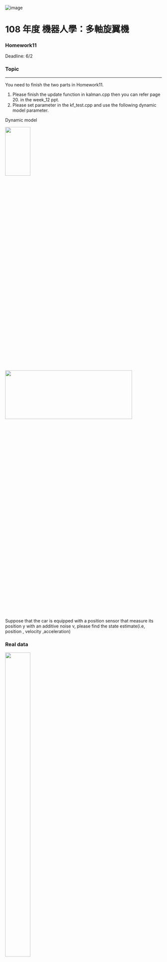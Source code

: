 ![image](https://github.com/Robotics-Aerial-Robots/Homework6/blob/master/Figures/LOGO%20%E4%B8%AD%E8%8B%B1%E6%96%87%E6%A9%AB.png)
# 108 年度 機器人學：多軸旋翼機 

### Homework11
Deadline: 6/2

### Topic
---
You need to finish the two parts in Homework11.

1. Please finish the update function in kalman.cpp then you can refer page 20. in the week_12 ppt.
2. Please set parameter in the kf_test.cpp and use the following dynamic model parameter.

Dynamic model

<img src= "https://github.com/Robotics-Aerial-Robots/Homework11/blob/master/photo/1.png" width="40%" height="20%">	
	
<img src= "https://github.com/Robotics-Aerial-Robots/Homework11/blob/master/photo/4.png" width="90%" height="20%">


Suppose that the car is equipped with a position sensor that measure its position y with an additive noise v, please find the state estimate(i.e, position , velocity ,acceleration)

### Real data
<img src= "https://github.com/Robotics-Aerial-Robots/Homework11/blob/master/photo/3.png" width="40%" height="50%">

### Instruction
```
  roscore
  rosrun hw11 kf_test
```
